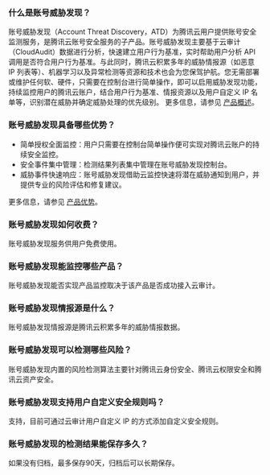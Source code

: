 
### 什么是账号威胁发现？
账号威胁发现（Account Threat Discovery，ATD）为腾讯云用户提供账号安全监测服务，是腾讯云账号安全服务的子产品。账号威胁发现主要基于云审计（CloudAudit）数据进行分析，快速建立用户行为基准，实时帮助用户分析 API 调用是否符合用户行为基准。与此同时，腾讯云积累多年的威胁情报源（如恶意 IP 列表等）、机器学习以及异常检测等资源和技术也会为您保驾护航。您无需部署或维护任何软、硬件，只需要在控制台进行简单操作，即可以启用威胁发现功能，持续监控用户的腾讯云账户，结合用户行为基准、情报资源以及用户自定义 IP 名单等，识别潜在威胁并确定威胁处理的优先级别。
更多信息，请参见 [产品概述](https://cloud.tencent.com/document/product/1123/37124)。


### 账号威胁发现具备哪些优势？
- 简单授权全面监控：用户只需要在控制台简单操作便可实现对腾讯云账户的持续安全监控。
- 安全事件集中管理：检测结果列表集中管理在账号威胁发现控制台。
- 威胁事件快速响应：账号威胁发现借助云监控快速将潜在威胁通知到用户，并提供专业的风险评估和修复建议。

更多信息，请参见 [产品优势](https://cloud.tencent.com/document/product/1123/37126)。

### 账号威胁发现如何收费？
账号威胁发现服务供用户免费使用。

### 账号威胁发现能监控哪些产品？
账号威胁发现能否实现产品监控取决于该产品是否成功接入云审计。

### 账号威胁发现情报源是什么？
账号威胁发现情报源是腾讯云积累多年的威胁情报数据。

### 账号威胁发现可以检测哪些风险？
账号威胁发现内置的风险检测算法主要针对腾讯云身份安全、腾讯云权限安全和腾讯云资产安全。

### 账号威胁发现支持用户自定义安全规则吗？
支持，目前可通过云审计用户自定义 IP 的方式添加自定义安全规则。

### 账号威胁发现的检测结果能保存多久？
如果没有归档，最多保存90天，归档后可以长期保存。


